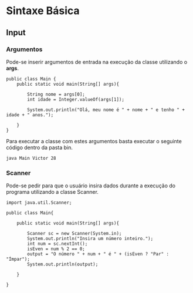 # Sintaxe Básica

## Input

### Argumentos

Pode-se inserir argumentos de entrada na execução da classe utilizando o __args__. 

```
public class Main {
	public static void main(String[] args){
	
		String nome = args[0];
		int idade = Integer.valueOf(args[1]);
		
		System.out.println("Olá, meu nome é " + nome + " e tenho " + idade + " anos.");
	
	}
}
```
Para executar a classe com estes argumentos basta executar o seguinte código dentro da pasta bin.

```
java Main Victor 28
```

### Scanner

Pode-se pedir para que o usuário insira dados durante a execução do programa utilizando a classe Scanner.

```
import java.util.Scanner;

public class Main{
	
	public static void main(String[] args){
		
		Scanner sc = new Scanner(System.in);
		System.out.println("Insira um número inteiro.");
		int num = sc.nextInt();
		isEven = num % 2 == 0;
		output = "O número " + num + " é " + (isEven ? "Par" : "Ímpar");
		System.out.println(output);
				
	}

}
```